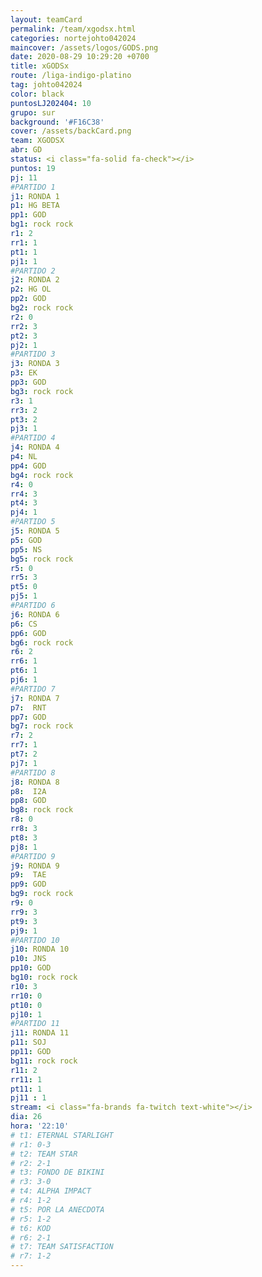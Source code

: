 ```yaml
---
layout: teamCard
permalink: /team/xgodsx.html
categories: nortejohto042024
maincover: /assets/logos/GODS.png   
date: 2020-08-29 10:29:20 +0700
title: xGODSx
route: /liga-indigo-platino
tag: johto042024
color: black
puntosLJ202404: 10
grupo: sur
background: '#F16C38'
cover: /assets/backCard.png
team: XGODSX
abr: GD
status: <i class="fa-solid fa-check"></i>
puntos: 19
pj: 11
#PARTIDO 1
j1: RONDA 1
p1: HG BETA
pp1: GOD
bg1: rock rock
r1: 2
rr1: 1
pt1: 1
pj1: 1
#PARTIDO 2
j2: RONDA 2
p2: HG OL
pp2: GOD
bg2: rock rock
r2: 0
rr2: 3
pt2: 3
pj2: 1  
#PARTIDO 3
j3: RONDA 3
p3: EK
pp3: GOD
bg3: rock rock
r3: 1
rr3: 2
pt3: 2
pj3: 1 
#PARTIDO 4
j4: RONDA 4
p4: NL
pp4: GOD
bg4: rock rock
r4: 0
rr4: 3
pt4: 3
pj4: 1
#PARTIDO 5
j5: RONDA 5
p5: GOD
pp5: NS
bg5: rock rock
r5: 0
rr5: 3
pt5: 0
pj5: 1
#PARTIDO 6
j6: RONDA 6
p6: CS
pp6: GOD
bg6: rock rock
r6: 2
rr6: 1 
pt6: 1
pj6: 1
#PARTIDO 7
j7: RONDA 7
p7:  RNT
pp7: GOD
bg7: rock rock
r7: 2
rr7: 1
pt7: 2
pj7: 1 
#PARTIDO 8
j8: RONDA 8
p8:  I2A
pp8: GOD    
bg8: rock rock
r8: 0
rr8: 3 
pt8: 3
pj8: 1
#PARTIDO 9
j9: RONDA 9
p9:  TAE
pp9: GOD
bg9: rock rock
r9: 0
rr9: 3
pt9: 3
pj9: 1 
#PARTIDO 10
j10: RONDA 10
p10: JNS
pp10: GOD
bg10: rock rock
r10: 3
rr10: 0
pt10: 0
pj10: 1
#PARTIDO 11
j11: RONDA 11
p11: SOJ
pp11: GOD
bg11: rock rock
r11: 2
rr11: 1
pt11: 1
pj11 : 1 
stream: <i class="fa-brands fa-twitch text-white"></i>
dia: 26
hora: '22:10'
# t1: ETERNAL STARLIGHT
# r1: 0-3
# t2: TEAM STAR
# r2: 2-1
# t3: FONDO DE BIKINI
# r3: 3-0
# t4: ALPHA IMPACT
# r4: 1-2
# t5: POR LA ANECDOTA
# r5: 1-2
# t6: KOD
# r6: 2-1
# t7: TEAM SATISFACTION
# r7: 1-2
---
```




